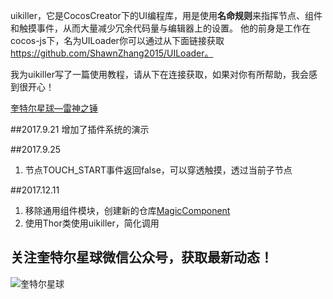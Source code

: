 uikiller，它是CocosCreator下的UI编程库，用是使用**名命规则**来指挥节点、组件和触摸事件，从而大量减少冗余代码量与编辑器上的设置。
他的前身是工作在cocos-js下，名为UILoader你可以通过从下面链接获取
https://github.com/ShawnZhang2015/UILoader。

我为uikiller写了一篇使用教程，请从下在连接获取，如果对你有所帮助，我会感到很开心！


[奎特尔星球—雷神之锤](http://www.jianshu.com/p/174cc2160a7d)

##2017.9.21
增加了插件系统的演示

##2017.9.25
1. 节点TOUCH_START事件返回false，可以穿透触摸，透过当前子节点

##2017.12.11
1. 移除通用组件模块，创建新的仓库[MagicComponent](https://github.com/ShawnZhang2015/MagicComponent)
2. 使用Thor类使用uikiller，简化调用

## 关注**奎特尔星球**微信公众号，获取最新动态！

![奎特尔星球](https://github.com/ShawnZhang2015/uikiller/raw/master/WeChat-Official-Accounts.jpg)
